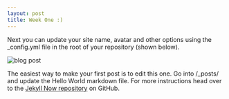 ```yaml
---
layout: post
title: Week One :)
---
```


Next you can update your site name, avatar and other options using the _config.yml file in the root of your repository (shown below).

![blog post](jialin-li.github.io/images/profile.jpg)

The easiest way to make your first post is to edit this one. Go into /_posts/ and update the Hello World markdown file. For more instructions head over to the [Jekyll Now repository](https://github.com/barryclark/jekyll-now) on GitHub.

